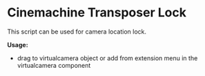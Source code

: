 # Cinemachine Transposer Lock

This script can be used for camera location lock.

**Usage:**
- drag to virtualcamera object or add from extension menu in the virtualcamera component
